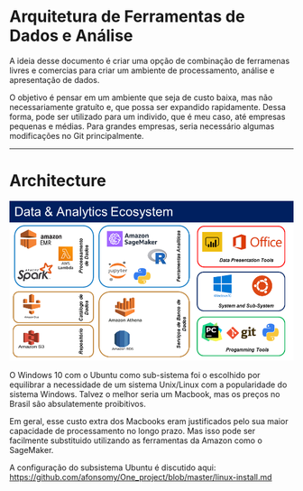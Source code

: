 # Arquitetura de Ferramentas de Dados e Análise

A ideia desse documento é criar uma opção de combinação de ferramenas livres e 
comercias para criar um ambiente de processamento, análise e apresentação de dados.

O objetivo é pensar em um ambiente que seja de custo baixa, mas não necessariamente gratuíto e,
que possa ser expandido rapidamente. Dessa forma, pode ser utilizado para um individo,
que é meu caso, até empresas pequenas e médias. Para grandes empresas, seria necessário 
algumas modificações no Git principalmente.

***
# Architecture

![Arquitetura do Ambiente](docs/images/Architecture-v2.0.PNG)

O Windows 10 com o Ubuntu como sub-sistema foi o escolhido por equilibrar a necessidade de um sistema
Unix/Linux com a popularidade do sistema Windows. Talvez o melhor seria um Macbook, mas os preços no Brasil
são absulatemente proibitivos.

Em geral, esse custo extra dos Macbooks eram justificados pelo sua maior capacidade de processamento no longo 
prazo. Mas isso pode ser facilmente substituido utilizando as ferramentas da Amazon como o SageMaker.


A configuração do subsistema Ubuntu é discutido aqui:
https://github.com/afonsomy/One_project/blob/master/linux-install.md


